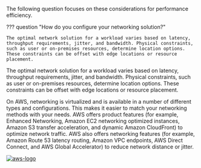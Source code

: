 The following question focuses on these considerations for performance efficiency.

??? question "How do you configure your networking solution?"

    The optimal network solution for a workload varies based on latency, throughput requirements, jitter, and bandwidth. Physical constraints, such as user or on-premises resources, determine location options. These constraints can be offset with edge locations or resource placement.

The optimal network solution for a workload varies based on latency, throughput requirements, jitter, and bandwidth. Physical constraints, such as user or on-premises resources, determine location options. These constraints can be offset with edge locations or resource placement.

On AWS, networking is virtualized and is available in a number of different types and configurations. This makes it easier to match your networking methods with your needs. AWS offers product features (for example, Enhanced Networking, Amazon EC2 networking optimized instances, Amazon S3 transfer acceleration, and dynamic Amazon CloudFront) to optimize network traffic. AWS also offers networking features (for example, Amazon Route 53 latency routing, Amazon VPC endpoints, AWS Direct Connect, and AWS Global Accelerator) to reduce network distance or jitter.

<a href="https://docs.aws.amazon.com/wellarchitected/latest/performance-efficiency-pillar/network-architecture-selection.html">![aws-logo](https://img.shields.io/badge/Amazon_AWS-FF9900?style=for-the-badge&logo=amazonaws&logoColor=white)</a>
